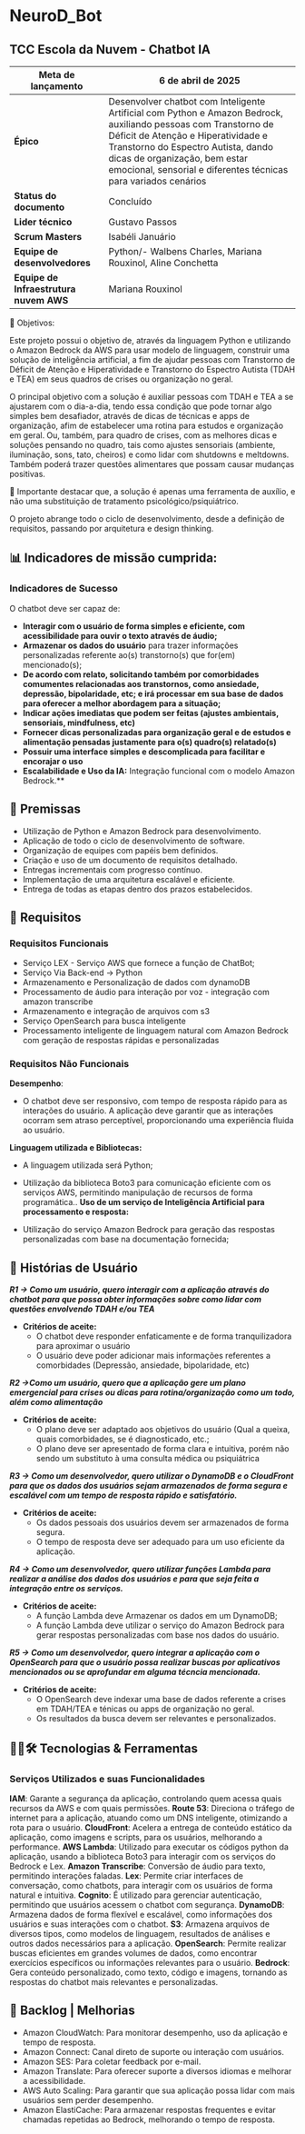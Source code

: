 # NeuroD_Bot
## TCC Escola da Nuvem - Chatbot IA

| **Meta de lançamento** | 6 de abril de 2025  | 
|--------|------------|
| **Épico** | Desenvolver chatbot com Inteligente Artificial com Python e Amazon Bedrock, auxiliando pessoas com Transtorno de Déficit de Atenção e Hiperatividade e Transtorno do Espectro Autista, dando dicas de organização, bem estar emocional, sensorial e diferentes técnicas para variados cenários| 
| **Status do documento** | Concluído |
| **Lider técnico** | Gustavo Passos |
| **Scrum Masters** | Isabéli Januário |
| **Equipe de desenvolvedores** | Python/- Walbens Charles, Mariana Rouxinol, Aline Conchetta | 
| **Equipe de Infraestrutura nuvem AWS** | Mariana Rouxinol|


🎯 Objetivos:

Este projeto possui o objetivo de, através da linguagem Python e utilizando o Amazon Bedrock da AWS para usar modelo de linguagem, construir uma solução de inteligência artificial, a fim de ajudar pessoas com Transtorno de Déficit de Atenção e Hiperatividade e Transtorno do Espectro Autista (TDAH e TEA) em seus quadros de crises ou organização no geral.

O principal objetivo com a solução é auxiliar pessoas com TDAH e TEA a se ajustarem com o dia-a-dia, tendo essa condição que pode tornar algo simples bem desafiador, através de dicas de técnicas e apps de organização, afim de estabelecer uma rotina para estudos e organização em geral. Ou, também, para quadro de crises, com as melhores dicas e soluções pensando no quadro, tais como ajustes sensoriais (ambiente, iluminação, sons, tato, cheiros) e como lidar com shutdowns e meltdowns. Também poderá trazer questões alimentares que possam causar mudanças positivas.

📌 Importante destacar que, a solução é apenas uma ferramenta de auxílio, e não uma substituição de tratamento psicológico/psiquiátrico.

O projeto abrange todo o ciclo de desenvolvimento, desde a definição de requisitos, passando por arquitetura e design thinking.

## 📊 Indicadores de missão cumprida:

### **Indicadores de Sucesso**

O chatbot deve ser capaz de:

- **Interagir com o usuário de forma simples e eficiente, com acessibilidade para ouvir o texto através de áudio;**
- **Armazenar os dados do usuário** para trazer informações personalizadas referente ao(s) transtorno(s) que for(em) mencionado(s);
- **De acordo com relato, solicitando também por comorbidades comumentes relacionadas aos transtornos, como ansiedade, depressão, bipolaridade, etc; e irá processar em sua base de dados para oferecer a melhor abordagem para a situação;**
- **Indicar ações imediatas que podem ser feitas (ajustes ambientais, sensoriais, mindfulness, etc)**
- **Fornecer dicas personalizadas para organização geral e de estudos e alimentação pensadas justamente para o(s) quadro(s) relatado(s)**
- **Possuir uma interface simples e descomplicada para facilitar e encorajar o uso** 
- **Escalabilidade e Uso da IA:** Integração funcional com o modelo Amazon Bedrock.**

 ## 📜 Premissas

- Utilização de Python e Amazon Bedrock para desenvolvimento.
- Aplicação de todo o ciclo de desenvolvimento de software.
- Organização de equipes com papéis bem definidos.
- Criação e uso de um documento de requisitos detalhado.
- Entregas incrementais com progresso contínuo.
- Implementação de uma arquitetura escalável e eficiente.
- Entrega de todas as etapas dentro dos prazos estabelecidos.

## 📑 Requisitos

### **Requisitos Funcionais**

- Serviço LEX - Serviço AWS que fornece a função de ChatBot;
- Serviço Via Back-end → Python
- Armazenamento e Personalização de dados com dynamoDB
- Processamento de áudio para interação por voz - integração com amazon transcribe
- Armazenamento e integração de arquivos com s3
- Serviço OpenSearch para busca inteligente
- Processamento inteligente de linguagem natural com Amazon Bedrock com geração de respostas rápidas e personalizadas


### **Requisitos Não Funcionais**

**Desempenho**:

- O chatbot deve ser responsivo, com tempo de resposta rápido para as interações do usuário. A aplicação deve garantir que as interações ocorram sem atraso perceptível, proporcionando uma experiência fluida ao usuário.

**Linguagem utilizada e Bibliotecas:**

- A linguagem utilizada será Python;
- Utilização da biblioteca Boto3 para comunicação eficiente com os serviços AWS, permitindo manipulação de recursos de forma programática.. 
**Uso de um serviço de Inteligência Artificial para processamento e resposta:**

- Utilização do serviço Amazon Bedrock para geração das respostas personalizadas com base na documentação fornecida;

## 📖 Histórias de Usuário

***R1 → Como um usuário, quero interagir com a aplicação através do chatbot para que possa obter informações sobre como lidar com questões envolvendo TDAH e/ou TEA***

- **Critérios de aceite:**
    - O chatbot deve responder enfaticamente e de forma tranquilizadora para aproximar o usuário
    - O usuário deve poder adicionar mais informações referentes a comorbidades (Depressão, ansiedade, bipolaridade, etc)

***R2 →Como um usuário, quero que a aplicação gere um plano emergencial para crises ou dicas para rotina/organização como um todo, além como alimentação***

- **Critérios de aceite:**
    - O plano deve ser adaptado aos objetivos do usuário (Qual a queixa, quais comorbidades, se é diagnosticado, etc.;
    - O plano deve ser apresentado de forma clara e intuitiva, porém não sendo um substituto à uma consulta médica ou psiquiátrica 
    

***R3 → Como um desenvolvedor, quero utilizar o DynamoDB e o CloudFront para que os dados dos usuários sejam armazenados de forma segura e escalável com um tempo de resposta rápido e satisfatório.***

- **Critérios de aceite:**
    - Os dados pessoais dos usuários devem ser armazenados de forma segura.
    - O tempo de resposta deve ser adequado para um uso eficiente da aplicação.

***R4 → Como um desenvolvedor, quero utilizar funções Lambda para realizar a análise dos dados dos usuários e para que seja feita a integração entre os serviços.***

- **Critérios de aceite:**
    - A função Lambda deve Armazenar os dados em um DynamoDB;
    - A  função Lambda deve utilizar o serviço do Amazon Bedrock para gerar respostas personalizadas com base nos dados do usuário.

***R5 → Como um desenvolvedor, quero integrar a aplicação com o OpenSearch para que o usuário possa realizar buscas por aplicativos mencionados ou se aprofundar em alguma técncia mencionada.***

- **Critérios de aceite:**
    - O OpenSearch deve indexar uma base de dados referente a crises em TDAH/TEA e ténicas ou apps de organização no geral.
    - Os resultados da busca devem ser relevantes e personalizados.

## 🧑‍💻🛠️ Tecnologias & Ferramentas

### Serviços Utilizados e suas Funcionalidades

**IAM**: Garante a segurança da aplicação, controlando quem acessa quais recursos da AWS e com quais permissões.
**Route 53**: Direciona o tráfego de internet para a aplicação, atuando como um DNS inteligente, otimizando a rota para o usuário.
**CloudFront**: Acelera a entrega de conteúdo estático da aplicação, como imagens e scripts, para os usuários, melhorando a performance.
**AWS Lambda**: Utilizado para executar os códigos python da aplicação, usando a biblioteca Boto3 para interagir com os serviços do Bedrock e Lex.
**Amazon Transcribe**: Conversão de áudio para texto, permitindo interações faladas.
**Lex**: Permite criar interfaces de conversação, como chatbots, para interagir com os usuários de forma natural e intuitiva.
**Cognito**: É utilizado para gerenciar autenticação, permitindo que usuários acessem o chatbot com segurança.
**DynamoDB**: Armazena dados de forma flexível e escalável, como informações dos usuários e suas interações com o chatbot.
**S3**: Armazena arquivos de diversos tipos, como modelos de linguagem, resultados de análises e outros dados necessários para a aplicação.
**OpenSearch**: Permite realizar buscas eficientes em grandes volumes de dados, como encontrar exercícios específicos ou informações relevantes para o usuário.
**Bedrock**: Gera conteúdo personalizado, como texto, código e imagens, tornando as respostas do chatbot mais relevantes e personalizadas.

## 📌 Backlog | Melhorias

- Amazon CloudWatch: Para monitorar desempenho, uso da aplicação e tempo de resposta.
- Amazon Connect: Canal direto de suporte ou interação com usuários.
- Amazon SES: Para coletar feedback por e-mail.
- Amazon Translate: Para oferecer suporte a diversos idiomas e melhorar a acessibilidade.
- AWS Auto Scaling: Para garantir que sua aplicação possa lidar com mais usuários sem perder desempenho.
- Amazon ElastiCache: Para armazenar respostas frequentes e evitar chamadas repetidas ao Bedrock, melhorando o tempo de resposta.
